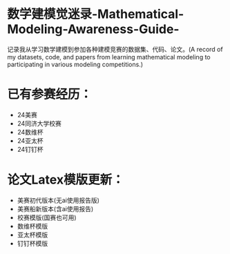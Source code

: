 # 数学建模觉迷录-Mathematical-Modeling-Awareness-Guide-
记录我从学习数学建模到参加各种建模竞赛的数据集、代码、论文。(A record of my datasets, code, and papers from learning mathematical modeling to participating in various modeling competitions.)
# 已有参赛经历：
- 24美赛
- 24同济大学校赛
- 24数维杯
- 24亚太杯
- 24钉钉杯
# 论文Latex模版更新：
- 美赛初代版本(无ai使用报告版)
- 美赛船新版本(含ai使用报告)
- 校赛模版(国赛也可用)
- 数维杯模版
- 亚太杯模版
- 钉钉杯模版
